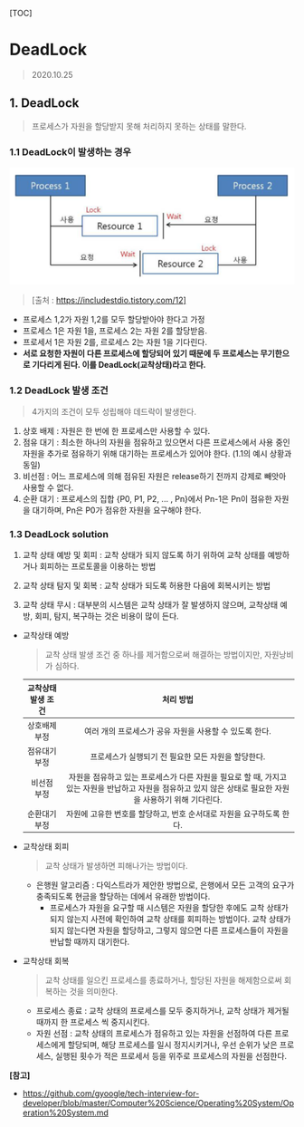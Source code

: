 [TOC]

# DeadLock

>2020.10.25



## 1. DeadLock

> 프로세스가 자원을 할당받지 못해 처리하지 못하는 상태를 말한다.



### 1.1 DeadLock이 발생하는 경우

![image-20201025144112314](./img/DeadLock.jpg)

> [출처 : https://includestdio.tistory.com/12]

- 프로세스 1,2가 자원 1,2를 모두 할당받아야 한다고 가정
- 프로세스 1은 자원 1을, 프로세스 2는 자원 2를 할당받음.
- 프로세서 1은 자원 2를, 르로세스 2는 자원 1을 기다린다.
- **서로 요청한 자원이 다른 프로세스에 할당되어 있기 때문에 두 프로세스는 무기한으로 기다리게 된다. 이를 DeadLock(교착상태)라고 한다.**



### 1.2 DeadLock 발생 조건

> 4가지의 조건이 모두 성립해야 데드락이 발생한다.



1. 상호 배제 : 자원은 한 번에 한 프로세스만 사용할 수 있다.
2. 점유 대기 : 최소한 하나의 자원을 점유하고 있으면서 다른 프로세스에서 사용 중인 자원을 추가로 점유하기 위해 대기하는 프로세스가 있어야 한다. (1.1의 예시 상황과 동일)
3. 비선점 : 어느 프로세스에 의해 점유된 자원은 release하기 전까지 강제로 빼앗아 사용할 수 없다.
4. 순환 대기 : 프로세스의 집합 {P0, P1, P2, ... , Pn}에서 Pn-1은 Pn이 점유한 자원을 대기하며, Pn은 P0가 점유한 자원을 요구해야 한다.



### 1.3 DeadLock solution



1. 교착 상태 예방 및 회피 : 교착 상태가 되지 않도록 하기 위하여 교착 상태를 예방하거나 회피하는 프로토콜을 이용하는 방법
2. 교착 상태 탐지 및 회복 : 교착 상태가 되도록 허용한 다음에 회복시키는 방법

3. 교착 상태 무시 : 대부분의 시스템은 교착 상태가 잘 발생하지 않으며, 교착상태 예방, 회피, 탐지, 복구하는 것은 비용이 많이 든다.



- 교착상태 예방

  > 교착 상태 발생 조건 중 하나를 제거함으로써 해결하는 방법이지만, 자원낭비가 심하다.

  | 교착상태 발생 조건 |                          처리 방법                           |
  | :----------------: | :----------------------------------------------------------: |
  |   상호배제 부정    |   여러 개의 프로세스가 공유 자원을 사용할 수 있도록 한다.    |
  |   점유대기 부정    |     프로세스가 실행되기 전 필요한 모든 자원을 할당한다.      |
  |    비선점 부정     | 자원을 점유하고 있는 프로세스가 다른 자원을 필요로 할 때, 가지고 있는 자원을 반납하고 자원을 점유하고 있지 않은 상태로 필요한 자원을 사용하기 위해 기다린다. |
  |   순환대기 부정    | 자원에 고유한 번호를 할당하고, 번호 순서대로 자원을 요구하도록 한다. |

  

- 교착상태 회피

  > 교착 상태가 발생하면 피해나가는 방법이다.

  - 은행원 알고리즘 : 다익스트라가 제안한 방법으로, 은행에서 모든 고객의 요구가 충족되도록 현금을 할당하는 데에서 유래한 방법이다.
    - 프로세스가 자원을 요구할 때 시스템은 자원을 할당한 후에도 교착 상태가 되지 않는지 사전에 확인하여 교착 상태를 회피하는 방법이다. 교착 상태가 되지 않는다면 자원을 할당하고, 그렇지 않으면 다른 프로세스들이 자원을 반납할 때까지 대기한다.

- 교착상태 회복

  > 교착 상태를 일으킨 프로세스를 종료하거나, 할당된 자원을 해제함으로써 회복하는 것을 의미한다.

  - 프로세스 종료 : 교착 상태의 프로세스를 모두 중지하거나, 교착 상태가 제거될 때까지 한 프로세스 씩 중지시킨다.
  - 자원 선점 : 교착 상태의 프로세스가 점유하고 있는 자원을 선점하여 다른 프로세스에게 할당되며, 해당 프로세스를 일시 정지시키거나, 우선 순위가 낮은 프로세스, 실행된 횟수가 적은 프로세서 등을 위주로 프로세스의 자원을 선점한다. 



**[참고]**

- https://github.com/gyoogle/tech-interview-for-developer/blob/master/Computer%20Science/Operating%20System/Operation%20System.md